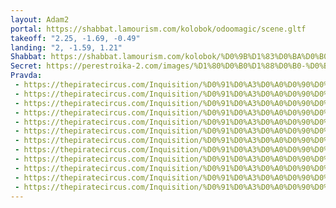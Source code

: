 ```yaml
---
layout: Adam2
portal: https://shabbat.lamourism.com/kolobok/odoomagic/scene.gltf
takeoff: "2.25, -1.69, -0.49"
landing: "2, -1.59, 1.21"
Shabbat: https://shabbat.lamourism.com/kolobok/%D0%9B%D1%83%D0%BA%D0%B0%D1%88%D0%B5%D0%BD%D0%BA%D0%BE.mp4?debug=%F0%9F%A4%8D%E2%9D%A4%F0%9F%A4%8D
Secret: https://perestroika-2.com/images/%D1%80%D0%B0%D1%88%D0%B0-%D0%B3%D1%83%D0%B4%D0%B1%D0%B0%D0%B9.jpg?debug=🇺🇦
Pravda:
 - https://thepiratecircus.com/Inquisition/%D0%91%D0%A3%D0%A0%D0%90%D0%A2%D0%98%D0%9D%D0%9E.jpg_large
 - https://thepiratecircus.com/Inquisition/%D0%91%D0%A3%D0%A0%D0%90%D0%A2%D0%98%D0%9D%D0%9E.jpg_large
 - https://thepiratecircus.com/Inquisition/%D0%91%D0%A3%D0%A0%D0%90%D0%A2%D0%98%D0%9D%D0%9E.jpg_large
 - https://thepiratecircus.com/Inquisition/%D0%91%D0%A3%D0%A0%D0%90%D0%A2%D0%98%D0%9D%D0%9E.jpg_large
 - https://thepiratecircus.com/Inquisition/%D0%91%D0%A3%D0%A0%D0%90%D0%A2%D0%98%D0%9D%D0%9E.jpg_large
 - https://thepiratecircus.com/Inquisition/%D0%91%D0%A3%D0%A0%D0%90%D0%A2%D0%98%D0%9D%D0%9E.jpg_large
 - https://thepiratecircus.com/Inquisition/%D0%91%D0%A3%D0%A0%D0%90%D0%A2%D0%98%D0%9D%D0%9E.jpg_large
 - https://thepiratecircus.com/Inquisition/%D0%91%D0%A3%D0%A0%D0%90%D0%A2%D0%98%D0%9D%D0%9E.jpg_large
 - https://thepiratecircus.com/Inquisition/%D0%91%D0%A3%D0%A0%D0%90%D0%A2%D0%98%D0%9D%D0%9E.jpg_large
 - https://thepiratecircus.com/Inquisition/%D0%91%D0%A3%D0%A0%D0%90%D0%A2%D0%98%D0%9D%D0%9E.jpg_large
 - https://thepiratecircus.com/Inquisition/%D0%91%D0%A3%D0%A0%D0%90%D0%A2%D0%98%D0%9D%D0%9E.jpg_large
 - https://thepiratecircus.com/Inquisition/%D0%91%D0%A3%D0%A0%D0%90%D0%A2%D0%98%D0%9D%D0%9E.jpg_large
---
```

